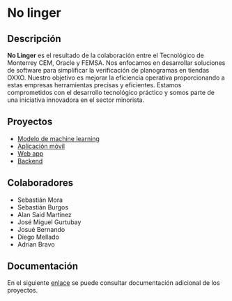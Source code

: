 # No linger

## Descripción
**No Linger** es el resultado de la colaboración entre el Tecnológico de Monterrey CEM, Oracle y FEMSA. Nos enfocamos en desarrollar soluciones de software para simplificar la verificación de planogramas en tiendas OXXO. Nuestro objetivo es mejorar la eficiencia operativa proporcionando a estas empresas herramientas precisas y eficientes. Estamos comprometidos con el desarrollo tecnológico práctico y somos parte de una iniciativa innovadora en el sector minorista. 

## Proyectos
- [Modelo de machine learning](https://github.com/No-Linger/Machine-Learning)
- [Aplicación móvil](https://github.com/No-Linger/App)
- [Web app](https://github.com/No-Linger/Web)
- [Backend](https://github.com/No-Linger/Backend)

## Colaboradores
- Sebastián Mora
- Sebastián Burgos
- Alan Said Martínez
- José Miguel Gurtubay
- Josué Bernando
- Diego Mellado
- Adrian Bravo

## Documentación
En el siguiente [enlace](https://drive.google.com/drive/folders/1DeyqcT5LkTFRwx0wsR12hyJen3lu2BvO?usp=sharing) se puede consultar documentación adicional de los proyectos.
